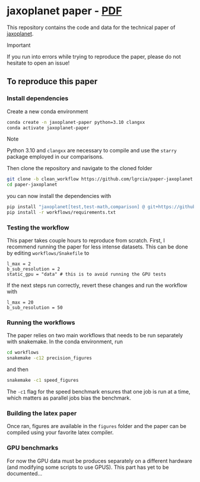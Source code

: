 # jaxoplanet paper - [PDF](https://raw.githubusercontent.com/lgrcia/paper-jaxoplanet/main/latex/jaxoplanet_draft_20241017.pdf)
This repository contains the code and data for the technical paper of [jaxoplanet](https://github.com/exoplanet-dev/jaxoplanet).

> [!IMPORTANT] 
> If you run into errors while trying to reproduce the paper, please do not hesitate to open an issue!

## To reproduce this paper
### Install dependencies

Create a new conda environment 

```bash
conda create -n jaxoplanet-paper python=3.10 clangxx
conda activate jaxoplanet-paper
```
> [!NOTE] 
> Python 3.10 and `clangxx` are necessary to compile and use the `starry` package employed in our comparisons.

Then clone the repository and navigate to the cloned folder

```bash
git clone -b clean_workflow https://github.com/lgrcia/paper-jaxoplanet.git
cd paper-jaxoplanet
```

you can now install the dependencies with

```bash
pip install "jaxoplanet[test,test-math,comparison] @ git+https://github.com/exoplanet-dev/jaxoplanet.git@feat-starry-out-of-experimental"
pip install -r workflows/requirements.txt
```



### Testing the workflow
This paper takes couple hours to reproduce from scratch. First, I recommend running the paper for less intense datasets. This can be done by editing `workflows/Snakefile` to

```raw
l_max = 2
b_sub_resolution = 2
static_gpu = "data" # this is to avoid running the GPU tests
```

If the next steps run correctly, revert these changes and run the workflow with 

```raw
l_max = 20
b_sub_resolution = 50
```

### Running the workflows

The paper relies on two main workflows that needs to be run separately with snakemake. In the conda environment, run 

```bash
cd workflows
snakemake -c12 precision_figures
```

and then 

```bash
snakemake -c1 speed_figures
```

The `-c1` flag for the speed benchmark ensures that one job is run at a time, which matters as parallel jobs bias the benchmark.

### Building the latex paper

Once ran, figures are available in the `figures` folder and the paper can be compiled using your favorite latex compiler.


### GPU benchmarks

For now the GPU data must be produces separately on a different hardware (and modifying some scripts to use GPUS). This part has yet to be documented...
